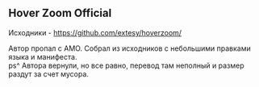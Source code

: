 ## Hover Zoom Official

Исходники - <a href="https://github.com/extesy/hoverzoom/" target="_blank">https://github.com/extesy/hoverzoom/</a>

Автор пропал с AMO. Собрал из исходников с небольшими правками языка и манифеста.  
ps^ Автора вернули, но все равно, перевод там неполный и размер раздут за счет мусора.
